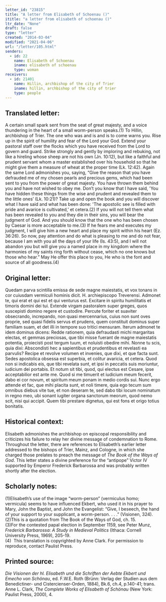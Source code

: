 ```yaml
---
letter_id: "23815"
title: "A letter from Elisabeth of Schoenau ()"
ititle: "a letter from elisabeth of schoenau ()"
ltr_date: "None"
draft: false
type: "letter"
created: "2014-03-04"
modified: "2021-04-06"
url: "/letter/105.html"
senders:
  - id: 22
    name: Elisabeth of Schoenau
    iname: elisabeth of schoenau
    type: woman
receivers:
  - id: 21401
    name: Hillin, archbishop of the city of Trier
    iname: hillin, archbishop of the city of trier
    type: people
---
```

<h2> Translated letter:</h2><p>A certain small spark sent from the seat of great majesty, and a voice thundering in the heart of a small worm-person speaks.(1) To Hillin, archbishop of Trier. The one who was and is and is to come warns you. Rise up in the spirit of humility and fear of the Lord your God. Extend your pastoral staff over the flocks which you have received from the Lord to govern and guard. Strike strongly and gently by imploring and rebuking, not like a hireling whose sheep are not his own (Jn. 10:12), but like a faithful and prudent servant whom a master established over his household so that he might give them a measure of wheat at the proper time (Lk. 12:42). Again the same Lord admonishes you, saying, “Give the reason that you have defrauded me of my chosen pearls and precious gems, which had been sent to you from the power of great majesty. You have thrown them behind you and have not wished to obey me. Don’t you know that I have said, 'You have hidden these things from the wise and prudent and revealed them to the little ones’ (Lk. 10:21)? Take up and open the book and you will discover what I have said and what has been done: 'The apostolic see is filled with pride and avarice is cultivated,’ et cetera.(2) If you will not tell them what has been revealed to you and they die in their sins, you will bear the judgment of God. And you should know that the one who has been chosen by Caesar is more acceptable to me.(3) If he fears me and executes my judgment, I will give him a new heart and place my spirit within his heart (Ez. 36:26). So now, pay attention and do what is pleasing to me and do not fear, because I am with you all the days of your life (Is. 43:5), and I will not abandon you but will give you a named place in my kingdom where the harmonies of my saints ring forth without cease, which no one knows but those who hear.” May He offer this place to you, He who is the font and source of all goodness.(4)</p><h2 class="mt-4"> Original letter:</h2>Quedam parva scintilla emissa de sede magne maiestatis, et vox tonans in cor cuiusdam vermiculi hominis dicit.  H. archiepiscopo Treverensi.  Admonet te, qui erat et qui est et qui venturus est.  Excitare in spiritu humilitatis et timoris domini dei tui.  Extende virgam pastoralem super greges, quos suscepisti domino regere et custodire.  Percute foriter et suaviter obsecrando, increpando, non quasi mercennarius, cuius non sunt oves proprie, sed quasi fidelis servus et prudens, quem constituit dominus super familiam suam, et det illi in tempore suo tritici mensuram.  Iterum admonet te idem dominus dicens:  Redde rationem, quia defraudasti michi margaritas electas, et gemmas preciosas, que tibi misse fuerant de magne maiestatis potentia, proiecisti post tergum tuum, et noluisti obedire mihi.  Nonne tu scis, quia dixi:  Abscondisti hec a sapientibus et prudentibus et revelasti ea parvulis?  Recipe et revolve volumen et invenies, que dixi, et que facta sunt.  Sedes apostolica obsessa est superbia, et colitur avaricia, et cetera.  Quod non si indicabis eis, que tibi revelata sunt, et ipsi in peccatis suis moriuntur, iudicium dei portabis.  Et notum sit tibi, quod, qui electus est Cesare, ipse acceptabilior est ante me.  Quod si me timuerit et iudicium meum fecerit, dabo ei cor novum, et spiritum meum ponam in medio cordis sui.  Nunc ergo attende et fac, que mihi placita sunt, et noli timere, quia ego tecum sum omnibus diebus vite tue, et non deseram te, sed dabo tibi locum nominatum in regno meo, ubi sonant iugiter organa sanctorum meorum, quod nemo scit, nisi qui accipit.  Quem tibi prestare dignetus, qui est fons et origo totius bonitatis.
<h2 class="mt-4"> Historical context:</h2><p>Elisabeth admonishes the archbishop on episcopal responsibility and criticizes his failure to relay her divine message of condemnation to Rome. Throughout the letter, there are references to Elisabeth’s earlier letter addressed to the bishops of Trier, Mainz, and Cologne, in which she charged those prelates to preach the message of <em>The Book of the Ways of God</em>. This letter states a divine preference for the “antipope” Victor IV supported by Emperor Frederick Barbarossa and was probably written shortly after the election.</p><h2 class="mt-4"> Scholarly notes:</h2><p>(1)Elisabeth’s use of the image “worm-person” (vermiculus homo; vermicula) seems to have influenced Ekbert, who used it in his prayer to Mary, John the Baptist, and John the Evangelist: “Give, I beseech, the hand of your support to your supplicant, a worm-person. . . .” (Visionen, 324). <br>(2)This is a quotation from The Book of the Ways of God, ch. 15. <br>(3)For the contested papal election in September 1159, see Peter Munz, <em>Frederick Barbarossa: A Study in Medieval Politics</em> (Ithaca: Cornell University Press, 1969), 205-19.<br>(4)&nbsp;&nbsp;This translation is copyrighted by Anne Clark. For permission to reproduce, contact Paulist Press.</p><p></p><h2 class="mt-4"> Printed source:</h2><p><em>Die Visionen der hl. Elisabeth und die Schriften der Aebte Ekbert und Emecho von Schönau</em>, ed. F.W.E. Roth (Brünn: Verlag der Studien aus dem Benedictiner- und Cistercienser-Orden, 1884), Bk.6, ch.4, p.140-41; trans. Anne L. Clark, <em>The Complete Works of Elisabeth of Schönau</em> (New York: Paulist Press, 2000), 4.</p>